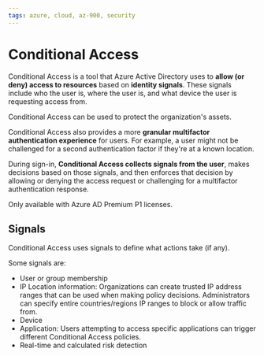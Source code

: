 ```yaml
---
tags: azure, cloud, az-900, security
---
```


# Conditional Access

Conditional Access is a tool that Azure Active Directory uses to **allow (or deny) access to resources** based on **identity signals**. These signals include who the user is, where the user is, and what device the user is requesting access from.

Conditional Access can be used to protect the organization's assets.

Conditional Access also provides a more **granular multifactor authentication experience** for users. For example, a user might not be challenged for a second authentication factor if they're at a known location.

During sign-in, **Conditional Access collects signals from the user**, makes decisions based on those signals, and then enforces that decision by allowing or denying the access request or challenging for a multifactor authentication response.

Only available with Azure AD Premium P1 licenses.

## Signals

Conditional Access uses signals to define what actions take (if any).

Some signals are:

- User or group membership
- IP Location information: Organizations can create trusted IP address ranges that can be used when making policy decisions. Administrators can specify entire countries/regions IP ranges to block or allow traffic from.
- Device
- Application: Users attempting to access specific applications can trigger different Conditional Access policies.
- Real-time and calculated risk detection
